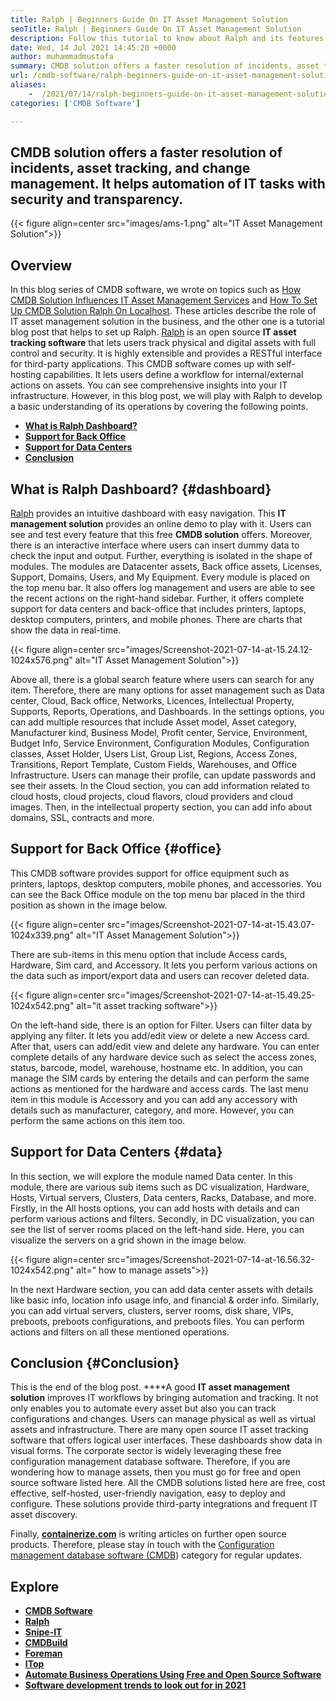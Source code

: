 ```yaml
---
title: Ralph | Beginners Guide On IT Asset Management Solution
seoTitle: Ralph | Beginners Guide On IT Asset Management Solution
description: Follow this tutorial to know about Ralph and its features. Ralph is an open source IT asset management solution that offers REST API, asset tracking and more.
date: Wed, 14 Jul 2021 14:45:20 +0000
author: muhammadmustafa
summary: CMDB solution offers a faster resolution of incidents, asset tracking, and change management. It helps automation of IT tasks with security and transparency.
url: /cmdb-software/ralph-beginners-guide-on-it-asset-management-solution/
aliases: 
    -  /2021/07/14/ralph-beginners-guide-on-it-asset-management-solution/
categories: ['CMDB Software']

---
```

## CMDB solution offers a faster resolution of incidents, asset tracking, and change management. It helps automation of IT tasks with security and transparency.

{{< figure align=center src="images/ams-1.png" alt="IT Asset Management Solution">}}  

## **Overview**

In this blog series of CMDB software, we wrote on topics such as [How CMDB Solution Influences IT Asset Management Services][1] and [How To Set Up CMDB Solution Ralph On Localhost][2]. These articles describe the role of IT asset management solution in the business, and the other one is a tutorial blog post that helps to set up Ralph. [Ralph][3] is an open source **IT asset tracking software** that lets users track physical and digital assets with full control and security. It is highly extensible and provides a RESTful interface for third-party applications. This CMDB software comes up with self-hosting capabilities. It lets users define a workflow for internal/external actions on assets. You can see comprehensive insights into your IT infrastructure. However, in this blog post, we will play with Ralph to develop a basic understanding of its operations by covering the following points.

  * **[What is Ralph Dashboard?][4]**
  * [**Support for Back Office**][5]
  * **[Support for Data Centers][6]**
  * [**Conclusion**][7]

## What is Ralph Dashboard? {#dashboard}

[Ralph][3] provides an intuitive dashboard with easy navigation. This **IT management solution** provides an online demo to play with it. Users can see and test every feature that this free **CMDB solution** offers. Moreover, there is an interactive interface where users can insert dummy data to check the input and output. Further, everything is isolated in the shape of modules. The modules are Datacenter assets, Back office assets, Licenses, Support, Domains, Users, and My Equipment. Every module is placed on the top menu bar. It also offers log management and users are able to see the recent actions on the right-hand sidebar. Further, it offers complete support for data centers and back-office that includes printers, laptops, desktop computers, printers, and mobile phones. There are charts that show the data in real-time.

{{< figure align=center src="images/Screenshot-2021-07-14-at-15.24.12-1024x576.png" alt="IT Asset Management Solution">}}  

Above all, there is a global search feature where users can search for any item. Therefore, there are many options for asset management such as Data center, Cloud, Back office, Networks, Licences, Intellectual Property, Supports, Reports, Operations, and Dashboards. In the settings options, you can add multiple resources that include Asset model, Asset category, Manufacturer kind, Business Model, Profit center, Service, Environment, Budget Info, Service Environment, Configuration Modules, Configuration classes, Asset Holder, Users List, Group List, Regions, Access Zones, Transitions, Report Template, Custom Fields, Warehouses, and Office Infrastructure. Users can manage their profile, can update passwords and see their assets. In the Cloud section, you can add information related to cloud hosts, cloud projects, cloud flavors, cloud providers and cloud images. Then, in the intellectual property section, you can add info about domains, SSL, contracts and more. 

## Support for Back Office {#office}

This CMDB software provides support for office equipment such as printers, laptops, desktop computers, mobile phones, and accessories. You can see the Back Office module on the top menu bar placed in the third position as shown in the image below.

{{< figure align=center src="images/Screenshot-2021-07-14-at-15.43.07-1024x339.png" alt="IT Asset Management Solution">}}  

There are sub-items in this menu option that include Access cards, Hardware, Sim card, and Accessory. It lets you perform various actions on the data such as import/export data and users can recover deleted data. 

{{< figure align=center src="images/Screenshot-2021-07-14-at-15.49.25-1024x542.png" alt="it asset tracking software">}}  

On the left-hand side, there is an option for Filter. Users can filter data by applying any filter. It lets you add/edit view or delete a new Access card. After that, users can add/edit view and delete any hardware. You can enter complete details of any hardware device such as select the access zones, status, barcode, model, warehouse, hostname etc. In addition, you can manage the SIM cards by entering the details and can perform the same actions as mentioned for the hardware and access cards. The last menu item in this module is Accessory and you can add any accessory with details such as manufacturer, category, and more. However, you can perform the same actions on this item too.

## Support for Data Centers {#data}

In this section, we will explore the module named Data center. In this module, there are various sub items such as DC visualization, Hardware, Hosts, Virtual servers, Clusters, Data centers, Racks, Database, and more. Firstly, in the All hosts options, you can add hosts with details and can perform various actions and filters. Secondly, in DC visualization, you can see the list of server rooms placed on the left-hand side. Here, you can visualize the servers on a grid shown in the image below. 

{{< figure align=center src="images/Screenshot-2021-07-14-at-16.56.32-1024x542.png" alt=" how to manage assets">}}  

In the next Hardware section, you can add data center assets with details like basic info, location info usage info, and financial & order info. Similarly, you can add virtual servers, clusters, server rooms, disk share, VIPs, preboots, preboots configurations, and preboots files. You can perform actions and filters on all these mentioned operations. 

## Conclusion {#Conclusion}

This is the end of the blog post. ****A good **IT asset management solution** improves IT workflows by bringing automation and tracking. It not only enables you to automate every asset but also you can track configurations and changes. Users can manage physical as well as virtual assets and infrastructure. There are many open source IT asset tracking software that offers logical user interfaces. These dashboards show data in visual forms. The corporate sector is widely leveraging these free configuration management database software. Therefore, if you are wondering how to manage assets, then you must go for free and open source software listed here. All the CMDB solutions listed here are free, cost effective, self-hosted, user-friendly navigation, easy to deploy and configure. These solutions provide third-party integrations and frequent IT asset discovery.

Finally, [**containerize.com**][8] is writing articles on further open source products. Therefore, please stay in touch with the [Configuration management database software (CMDB][9]) category for regular updates.

## Explore

  * **[CMDB Software][9]**
  * **[Ralph][3]**
  * [**Snipe-IT**][10]
  * [**CMDBuild**][11]
  * **[Foreman][12]**
  * **[ITop][13]**
  * [**Automate Business Operations Using Free and Open Source Software**][14]
  * **[Software development trends to look out for in 2021][15]**

 [1]: https://blog.containerize.com/2021/06/18/how-cmdb-solution-influences-it-asset-management-services/
 [2]: https://blog.containerize.com/2021/06/11/how-to-set-up-cmdb-solution-ralph-on-localhost/
 [3]: https://products.containerize.com/cmdb-software/ralph/
 [4]: #dashboard
 [5]: #office
 [6]: #data
 [7]: #Conclusion
 [8]: https://www.containerize.com/
 [9]: https://products.containerize.com/cmdb-software/
 [10]: https://products.containerize.com/cmdb-software/snipe-it/
 [11]: https://products.containerize.com/cmdb-software/cmdbuild/
 [12]: https://products.containerize.com/cmdb-software/foreman/
 [13]: https://products.containerize.com/cmdb-software/itop/
 [14]: https://blog.containerize.com/2020/08/27/automate-business-operations-using-open-source-software/
 [15]: https://blog.containerize.com/2021/04/09/software-development-trends-to-look-out-for-in-2021/